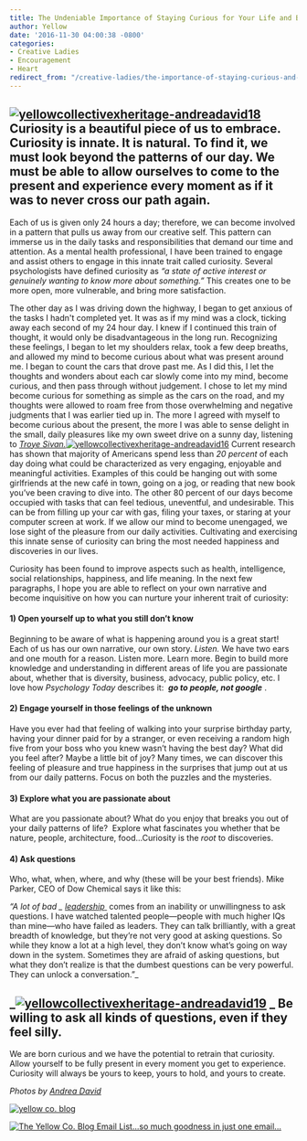 ```yaml
---
title: The Undeniable Importance of Staying Curious for Your Life and Business
author: Yellow
date: '2016-11-30 04:00:38 -0800'
categories:
- Creative Ladies
- Encouragement
- Heart
redirect_from: "/creative-ladies/the-importance-of-staying-curious-and-exploring-like-crazy/"
---
```


## [![yellowcollectivexheritage-andreadavid18](https://yellow-blog-images.imgix.net/2016/11/YellowCollectivexHeritage-AndreaDavid18.jpg)](https://yellow-blog-images.imgix.net/2016/11/YellowCollectivexHeritage-AndreaDavid18.jpg)Curiosity is a beautiful piece of us to embrace. Curiosity is innate. It is natural. To find it, we must look beyond the patterns of our day. We must be able to allow ourselves to come to the present and experience every moment as if it was to never cross our path again.

Each of us is given only 24 hours a day; therefore, we can become involved in a pattern that pulls us away from our creative self. This pattern can immerse us in the daily tasks and responsibilities that demand our time and attention. As a mental health professional, I have been trained to engage and assist others to engage in this innate trait called curiosity. Several psychologists have defined curiosity as _“a state of active interest or genuinely wanting to know more about something.”_ This creates one to be more open, more vulnerable, and bring more satisfaction.

The other day as I was driving down the highway, I began to get anxious of the tasks I hadn't completed yet. It was as if my mind was a clock, ticking away each second of my 24 hour day. I knew if I continued this train of thought, it would only be disadvantageous in the long run. Recognizing these feelings, I began to let my shoulders relax, took a few deep breaths, and allowed my mind to become curious about what was present around me. I began to count the cars that drove past me. As I did this, I let the thoughts and wonders about each car slowly come into my mind, become curious, and then pass through without judgement. I chose to let my mind become curious for something as simple as the cars on the road, and my thoughts were allowed to roam free from those overwhelming and negative judgments that I was earlier tied up in. The more I agreed with myself to become curious about the present, the more I was able to sense delight in the small, daily pleasures like my own sweet drive on a sunny day, listening to _[Troye Sivan.](http://www.troyesivan.com/)_[![yellowcollectivexheritage-andreadavid16](https://yellow-blog-images.imgix.net/2016/11/YellowCollectivexHeritage-AndreaDavid16.jpg)](https://yellow-blog-images.imgix.net/2016/11/YellowCollectivexHeritage-AndreaDavid16.jpg) Current research has shown that majority of Americans spend less than _20 percent_ of each day doing what could be characterized as very engaging, enjoyable and meaningful activities. Examples of this could be hanging out with some girlfriends at the new café in town, going on a jog, or reading that new book you’ve been craving to dive into. The other 80 percent of our days become occupied with tasks that can feel tedious, uneventful, and undesirable. This can be from filling up your car with gas, filing your taxes, or staring at your computer screen at work. If we allow our mind to become unengaged, we lose sight of the pleasure from our daily activities. Cultivating and exercising this innate sense of curiosity can bring the most needed happiness and discoveries in our lives.

Curiosity has been found to improve aspects such as health, intelligence, social relationships, happiness, and life meaning. In the next few paragraphs, I hope you are able to reflect on your own narrative and become inquisitive on how you can nurture your inherent trait of curiosity:

#### 1) **Open yourself up to what you still don’t know**

Beginning to be aware of what is happening around you is a great start! Each of us has our own narrative, our own story. _Listen._ We have two ears and one mouth for a reason. Listen more. Learn more. Begin to build more knowledge and understanding in different areas of life you are passionate about, whether that is diversity, business, advocacy, public policy, etc. I love how _Psychology Today_ describes it:  _**go to people, not google**_ .

#### 2) **Engage yourself in those feelings of the unknown**

Have you ever had that feeling of walking into your surprise birthday party, having your dinner paid for by a stranger, or even receiving a random high five from your boss who you knew wasn’t having the best day? What did you feel after? Maybe a little bit of joy? Many times, we can discover this feeling of pleasure and true happiness in the surprises that jump out at us from our daily patterns. Focus on both the puzzles and the mysteries.

#### 3) **Explore what you are passionate about**

What are you passionate about? What do you enjoy that breaks you out of your daily patterns of life?  Explore what fascinates you whether that be nature, people, architecture, food...Curiosity is the _root_ to discoveries.

#### 4) **Ask questions**

Who, what, when, where, and why (these will be your best friends). Mike Parker, CEO of Dow Chemical says it like this:

_“A lot of bad _ [_leadership_ ](https://www.psychologytoday.com/basics/leadership)_ comes from an inability or unwillingness to ask questions. I have watched talented people—people with much higher IQs than mine—who have failed as leaders. They can talk brilliantly, with a great breadth of knowledge, but they’re not very good at asking questions. So while they know a lot at a high level, they don’t know what’s going on way down in the system. Sometimes they are afraid of asking questions, but what they don’t realize is that the dumbest questions can be very powerful. They can unlock a conversation.”_

## _[![yellowcollectivexheritage-andreadavid19](https://yellow-blog-images.imgix.net/2016/11/YellowCollectivexHeritage-AndreaDavid19.jpg)](https://yellow-blog-images.imgix.net/2016/11/YellowCollectivexHeritage-AndreaDavid19.jpg) _ Be willing to ask all kinds of questions, even if they feel silly.

We are born curious and we have the potential to retrain that curiosity. Allow yourself to be fully present in every moment you get to experience. Curiosity will always be yours to keep, yours to hold, and yours to create.

_Photos by [Andrea David](http://andreadavid.co/)_

[![yellow co. blog](https://yellow-blog-images.imgix.net/2015/12/kristitriplett.jpg)](https://endearingtraveler.wordpress.com/)

[![The Yellow Co. Blog Email List...so much goodness in just one email...](https://yellow-blog-images.imgix.net/2016/07/EMAIL-LIST.png)](http://yellowconference.us3.list-manage2.com/subscribe?u=3f8e45f74e0653e404965e2ef&id=7cb1ced4ff)
